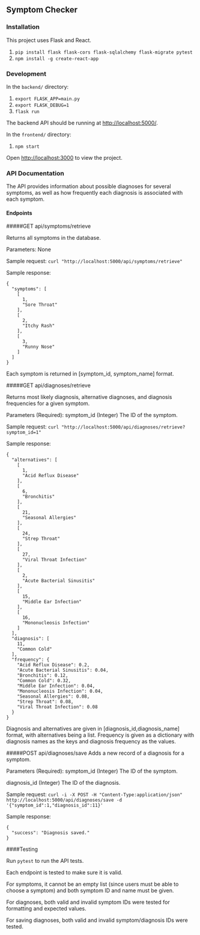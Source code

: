 ## Symptom Checker

### Installation

This project uses Flask and React.

1. `pip install flask flask-cors flask-sqlalchemy flask-migrate pytest`
2. `npm install -g create-react-app`

### Development

In the `backend/` directory:
1. `export FLASK_APP=main.py`
2. `export FLASK_DEBUG=1`
3. `flask run`

The backend API should be running at [http://localhost:5000/](http://localhost:5000/).

In the `frontend/` directory:
1. `npm start`

Open [http://localhost:3000](http://localhost:3000) to view the project.

### API Documentation

The API provides information about possible diagnoses for several symptoms, as well as how frequently each diagnosis is associated with each symptom.

#### Endpoints

#####GET api/symptoms/retrieve

Returns all symptoms in the database.

Parameters: None

Sample request:
`curl "http://localhost:5000/api/symptoms/retrieve"`

Sample response:
```
{
  "symptoms": [
    [
      1, 
      "Sore Throat"
    ], 
    [
      2, 
      "Itchy Rash"
    ], 
    [
      3, 
      "Runny Nose"
    ]
  ]
}
```
Each symptom is returned in [symptom_id, symptom_name] format.

#####GET api/diagnoses/retrieve

Returns most likely diagnosis, alternative diagnoses, and diagnosis frequencies for a given symptom. 

Parameters (Required):
symptom_id (Integer)
The ID of the symptom.

Sample request:
`curl "http://localhost:5000/api/diagnoses/retrieve?symptom_id=1"`

Sample response:
```
{
  "alternatives": [
    [
      1, 
      "Acid Reflux Disease"
    ], 
    [
      6, 
      "Bronchitis"
    ], 
    [
      21, 
      "Seasonal Allergies"
    ], 
    [
      24, 
      "Strep Throat"
    ], 
    [
      27, 
      "Viral Throat Infection"
    ], 
    [
      2, 
      "Acute Bacterial Sinusitis"
    ], 
    [
      15, 
      "Middle Ear Infection"
    ], 
    [
      16, 
      "Mononucleosis Infection"
    ]
  ], 
  "diagnosis": [
    11, 
    "Common Cold"
  ], 
  "frequency": {
    "Acid Reflux Disease": 0.2, 
    "Acute Bacterial Sinusitis": 0.04, 
    "Bronchitis": 0.12, 
    "Common Cold": 0.32, 
    "Middle Ear Infection": 0.04, 
    "Mononucleosis Infection": 0.04, 
    "Seasonal Allergies": 0.08, 
    "Strep Throat": 0.08, 
    "Viral Throat Infection": 0.08
  }
}
```
Diagnosis and alternatives are given in [diagnosis_id,diagnosis_name] format, with alternatives being a list. Frequency is given as a dictionary with diagnosis names as the keys and diagnosis frequency as the values.

#####POST api/diagnoses/save
Adds a new record of a diagnosis for a symptom.

Parameters (Required):
symptom_id (Integer)
The ID of the symptom.

diagnosis_id (Integer)
The ID of the diagnosis.

Sample request:
`curl -i -X POST -H "Content-Type:application/json" http://localhost:5000/api/diagnoses/save -d '{"symptom_id":1,"diagnosis_id":11}'`

Sample response:
```
{
  "success": "Diagnosis saved."
}
```

####Testing

Run `pytest` to run the API tests. 

Each endpoint is tested to make sure it is valid. 

For symptoms, it cannot be an empty list (since users must be able to choose a symptom) and both symptom ID and name must be given.

For diagnoses, both valid and invalid symptom IDs were tested for formatting and expected values.

For saving diagnoses, both valid and invalid symptom/diagnosis IDs were tested.
